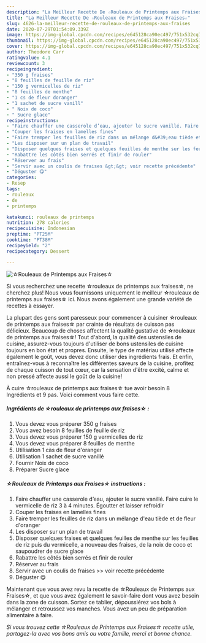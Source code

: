 ```yaml
---
description: "La Meilleur Recette De ☆Rouleaux de Printemps aux Fraises☆"
title: "La Meilleur Recette De ☆Rouleaux de Printemps aux Fraises☆"
slug: 4626-la-meilleur-recette-de-rouleaux-de-printemps-aux-fraises
date: 2020-07-29T01:54:09.339Z
image: https://img-global.cpcdn.com/recipes/e645128ca90ec497/751x532cq70/☆rouleaux-de-printemps-aux-fraises☆-photo-principale-de-la-recette.jpg
thumbnail: https://img-global.cpcdn.com/recipes/e645128ca90ec497/751x532cq70/☆rouleaux-de-printemps-aux-fraises☆-photo-principale-de-la-recette.jpg
cover: https://img-global.cpcdn.com/recipes/e645128ca90ec497/751x532cq70/☆rouleaux-de-printemps-aux-fraises☆-photo-principale-de-la-recette.jpg
author: Theodore Carr
ratingvalue: 4.1
reviewcount: 3
recipeingredient:
- "350 g fraises"
- "8 feuilles de feuille de riz"
- "150 g vermicelles de riz"
- "8 feuilles de menthe"
- "1 cs de fleur doranger"
- "1 sachet de sucre vanill"
- " Noix de coco"
- " Sucre glace"
recipeinstructions:
- "Faire chauffer une casserole d’eau, ajouter le sucre vanillé. Faire cuire le vermicelle de riz 3 à 4 minutes. Égoutter et laisser refroidir"
- "Couper les fraises en lamelles fines"
- "Faire tremper les feuilles de riz dans un mélange d&#39;eau tiède et de fleur d&#39;oranger"
- "Les disposer sur un plan de travail"
- "Disposer quelques fraises et quelques feuilles de menthe sur les feuilles de riz puis du vermicelle, a nouveau des fraises, de la noix de coco et saupoudrer de sucre glace"
- "Rabattre les côtés bien serrés et finir de rouler"
- "Réserver au frais"
- "Servir avec un coulis de fraises &gt;&gt; voir recette précédente"
- "Déguster 😋"
categories:
- Resep
tags:
- rouleaux
- de
- printemps

katakunci: rouleaux de printemps 
nutrition: 278 calories
recipecuisine: Indonesian
preptime: "PT25M"
cooktime: "PT38M"
recipeyield: "2"
recipecategory: Dessert

---
```



![☆Rouleaux de Printemps aux Fraises☆](https://img-global.cpcdn.com/recipes/e645128ca90ec497/751x532cq70/☆rouleaux-de-printemps-aux-fraises☆-photo-principale-de-la-recette.jpg)

Si vous recherchez une recette ☆rouleaux de printemps aux fraises☆, ne cherchez plus! Nous vous fournissons uniquement le meilleur ☆rouleaux de printemps aux fraises☆ ici. Nous avons également une grande variété de recettes à essayer.

La plupart des gens sont paresseux pour commencer à cuisiner ☆rouleaux de printemps aux fraises☆ par crainte de résultats de cuisson pas délicieux. Beaucoup de choses affectent la qualité gustative de ☆rouleaux de printemps aux fraises☆! Tout d'abord, la qualité des ustensiles de cuisine, assurez-vous toujours d'utiliser de bons ustensiles de cuisine toujours en bon état et propres. Ensuite, le type de matériau utilisé affecte également le goût, vous devez donc utiliser des ingrédients frais. Et enfin, entraînez-vous à reconnaître les différentes saveurs de la cuisine, profitez de chaque cuisson de tout cœur, car la sensation d'être excité, calme et non pressé affecte aussi le goût de la cuisine!

<!--inarticleads1-->

À cuire ☆rouleaux de printemps aux fraises☆ tue avoir besoin 8 Ingrédients et 9 pas. Voici comment vous faire cette.

##### Ingrédients de ☆rouleaux de printemps aux fraises☆ :

1. Vous devez vous préparer 350 g fraises
1. Vous avez besoin 8 feuilles de feuille de riz
1. Vous devez vous préparer 150 g vermicelles de riz
1. Vous devez vous préparer 8 feuilles de menthe
1. Utilisation 1 càs de fleur d&#39;oranger
1. Utilisation 1 sachet de sucre vanillé
1. Fournir  Noix de coco
1. Préparer  Sucre glace




<!--inarticleads2-->

##### ☆Rouleaux de Printemps aux Fraises☆ instructions :

1. Faire chauffer une casserole d’eau, ajouter le sucre vanillé. Faire cuire le vermicelle de riz 3 à 4 minutes. Égoutter et laisser refroidir
1. Couper les fraises en lamelles fines
1. Faire tremper les feuilles de riz dans un mélange d&#39;eau tiède et de fleur d&#39;oranger
1. Les disposer sur un plan de travail
1. Disposer quelques fraises et quelques feuilles de menthe sur les feuilles de riz puis du vermicelle, a nouveau des fraises, de la noix de coco et saupoudrer de sucre glace
1. Rabattre les côtés bien serrés et finir de rouler
1. Réserver au frais
1. Servir avec un coulis de fraises &gt;&gt; voir recette précédente
1. Déguster 😋




<!--inarticleads1-->

<p>
Maintenant que vous avez revu la recette de ☆Rouleaux de Printemps aux Fraises☆, et que vous avez également le savoir-faire dont vous avez besoin dans la zone de cuisson. Sortez ce tablier, dépoussiérez vos bols à mélanger et retroussez vos manches. Vous avez un peu de préparation alimentaire à faire.
</p>

<p>
<i>Si vous trouvez cette ☆Rouleaux de Printemps aux Fraises☆ recette utile, partagez-la avec vos bons amis ou votre famille, merci et bonne chance.</i>
</p>
